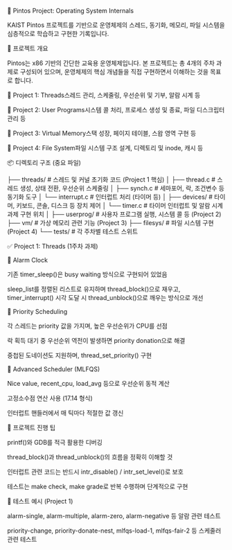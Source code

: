 📘 Pintos Project: Operating System Internals

KAIST Pintos 프로젝트를 기반으로 운영체제의 스레드, 동기화, 메모리, 파일 시스템을 심층적으로 학습하고 구현한 기록입니다.

🧠 프로젝트 개요

Pintos는 x86 기반의 간단한 교육용 운영체제입니다. 본 프로젝트는 총 4개의 주차 과제로 구성되어 있으며, 운영체제의 핵심 개념들을 직접 구현하면서 이해하는 것을 목표로 합니다.

🔹 Project 1: Threads스레드 관리, 스케줄링, 우선순위 및 기부, 알람 시계 등

🔹 Project 2: User Programs시스템 콜 처리, 프로세스 생성 및 종료, 파일 디스크립터 관리 등

🔹 Project 3: Virtual Memory스택 성장, 페이지 테이블, 스왑 영역 구현 등

🔹 Project 4: File System파일 시스템 구조 설계, 디렉토리 및 inode, 캐시 등

📦 디렉토리 구조 (중요 파일)

├── threads/         # 스레드 및 커널 초기화 코드 (Project 1 핵심)
│   ├── thread.c     # 스레드 생성, 상태 전환, 우선순위 스케줄링
│   ├── synch.c      # 세마포어, 락, 조건변수 등 동기화 도구
│   └── interrupt.c  # 인터럽트 처리 (타이머 등)
│
├── devices/         # 타이머, 키보드, 콘솔, 디스크 등 장치 제어
│   └── timer.c      # 타이머 인터럽트 및 알람 시계 과제 구현 위치
│
├── userprog/        # 사용자 프로그램 실행, 시스템 콜 등 (Project 2)
├── vm/              # 가상 메모리 관련 기능 (Project 3)
├── filesys/         # 파일 시스템 구현 (Project 4)
└── tests/           # 각 주차별 테스트 스위트

✅ Project 1: Threads (1주차 과제)

🔔 Alarm Clock

기존 timer_sleep()은 busy waiting 방식으로 구현되어 있었음

sleep_list를 정렬된 리스트로 유지하며 thread_block()으로 재우고, timer_interrupt() 시각 도달 시 thread_unblock()으로 깨우는 방식으로 개선

🏁 Priority Scheduling

각 스레드는 priority 값을 가지며, 높은 우선순위가 CPU를 선점

락 획득 대기 중 우선순위 역전이 발생하면 priority donation으로 해결

중첩된 도네이션도 지원하며, thread_set_priority() 구현

🔁 Advanced Scheduler (MLFQS)

Nice value, recent_cpu, load_avg 등으로 우선순위 동적 계산

고정소수점 연산 사용 (17.14 형식)

인터럽트 핸들러에서 매 틱마다 적절한 값 갱신

🧩 프로젝트 진행 팁

printf()와 GDB를 적극 활용한 디버깅

thread_block()과 thread_unblock()의 흐름을 정확히 이해할 것

인터럽트 관련 코드는 반드시 intr_disable() / intr_set_level()로 보호

테스트는 make check, make grade로 반복 수행하며 단계적으로 구현

🧪 테스트 예시 (Project 1)

alarm-single, alarm-multiple, alarm-zero, alarm-negative 등 알람 관련 테스트

priority-change, priority-donate-nest, mlfqs-load-1, mlfqs-fair-2 등 스케줄러 관련 테스트

